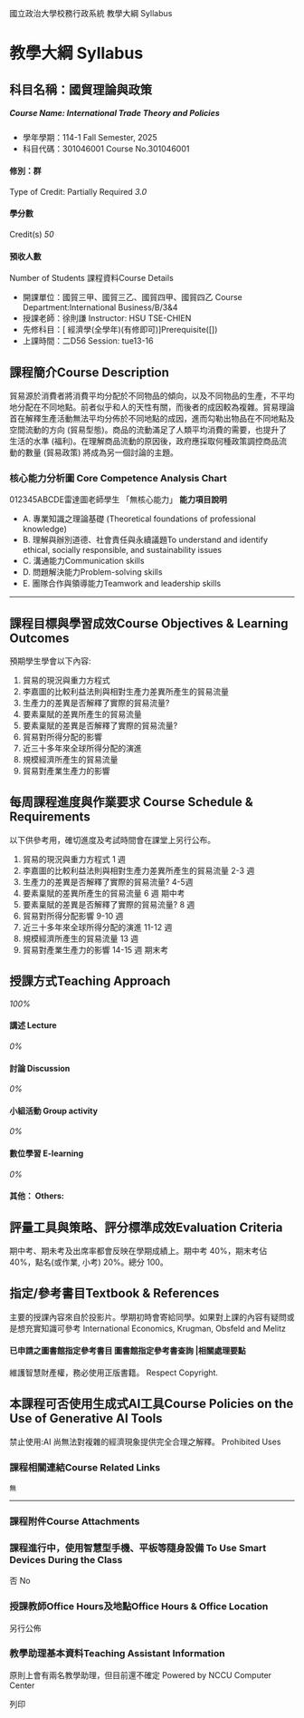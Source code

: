 國立政治大學校務行政系統 教學大綱 Syllabus
# 教學大綱 Syllabus
##  科目名稱：國貿理論與政策
#####  Course Name: International Trade Theory and Policies
  * 學年學期：114-1 Fall Semester, 2025 
  * 科目代碼：301046001 Course No.301046001


#### 修別：群
Type of Credit: Partially Required 
_3.0_
#### 學分數
Credit(s)
_50_
#### 預收人數
Number of Students
課程資料Course Details
  * 開課單位：國貿三甲、國貿三乙、國貿四甲、國貿四乙 Course Department:International Business/B/3&4 
  * 授課老師：徐則謙 Instructor: HSU TSE-CHIEN 
  * 先修科目：[ 經濟學(全學年)(有修即可)]Prerequisite([])
  * 上課時間：二D56 Session: tue13-16


##  課程簡介Course Description
貿易源於消費者將消費平均分配於不同物品的傾向，以及不同物品的生產，不平均地分配在不同地點。前者似乎和人的天性有關，而後者的成因較為複雜。貿易理論首在解釋生產活動無法平均分佈於不同地點的成因，進而勾勒出物品在不同地點及空間流動的方向 (貿易型態)。商品的流動滿足了人類平均消費的需要，也提升了生活的水準 (福利)。在理解商品流動的原因後，政府應採取何種政策調控商品流動的數量 (貿易政策) 將成為另一個討論的主題。
###  核心能力分析圖 Core Competence Analysis Chart
012345ABCDE雷達圖老師學生
「無核心能力」 
**能力項目說明**
  * A. 專業知識之理論基礎 (Theoretical foundations of professional knowledge)
  * B. 理解與辦別道德、社會責任與永續議題To understand and identify ethical, socially responsible, and sustainability issues
  * C. 溝通能力Communication skills
  * D. 問題解決能力Problem-solving skills
  * E. 團隊合作與領導能力Teamwork and leadership skills


* * *
##  課程目標與學習成效Course Objectives & Learning Outcomes 
預期學生學會以下內容:
1. 貿易的現況與重力方程式 
2. 李嘉圖的比較利益法則與相對生產力差異所產生的貿易流量 
3. 生產力的差異是否解釋了實際的貿易流量? 
4. 要素稟賦的差異所產生的貿易流量 
5. 要素稟賦的差異是否解釋了實際的貿易流量? 
6. 貿易對所得分配的影響
7. 近三十多年來全球所得分配的演進 
8. 規模經濟所產生的貿易流量 
9. 貿易對產業生產力的影響
##  每周課程進度與作業要求 Course Schedule & Requirements
以下供參考用，確切進度及考試時間會在課堂上另行公布。
1. 貿易的現況與重力方程式 1 週
2. 李嘉圖的比較利益法則與相對生產力差異所產生的貿易流量 2-3 週
3. 生產力的差異是否解釋了實際的貿易流量? 4-5週
4. 要素稟賦的差異所產生的貿易流量 6 週
期中考
5. 要素稟賦的差異是否解釋了實際的貿易流量? 8 週
6. 貿易對所得分配影響 9-10 週
7. 近三十多年來全球所得分配的演進 11-12 週
8. 規模經濟所產生的貿易流量 13 週
9. 貿易對產業生產力的影響 14-15 週
期末考
##  授課方式Teaching Approach
_100%_
####  講述 Lecture
_0%_
####  討論 Discussion
_0%_
####  小組活動 Group activity
_0%_
####  數位學習 E-learning
_0%_
####  其他： Others:
##  評量工具與策略、評分標準成效Evaluation Criteria
期中考、期未考及出席率都會反映在學期成績上。期中考 40%，期末考佔 40%，點名(或作業, 小考) 20%。總分 100。
##  指定/參考書目Textbook & References
主要的授課內容來自於投影片。學期初時會寄給同學。如果對上課的內容有疑問或是想充實知識可參考
International Economics, Krugman, Obsfeld and Melitz
####  已申請之圖書館指定參考書目  圖書館指定參考書查詢 |相關處理要點
維護智慧財產權，務必使用正版書籍。 Respect Copyright.
##  本課程可否使用生成式AI工具Course Policies on the Use of Generative AI Tools
禁止使用:AI 尚無法對複雜的經濟現象提供完全合理之解釋。 Prohibited Uses
###  課程相關連結Course Related Links
```
無
```

* * *
###  課程附件Course Attachments
###  課程進行中，使用智慧型手機、平板等隨身設備 To Use Smart Devices During the Class
否  No
###  授課教師Office Hours及地點Office Hours & Office Location
另行公佈
###  教學助理基本資料Teaching Assistant Information
原則上會有兩名教學助理，但目前還不確定
Powered by NCCU Computer Center
  
列印
